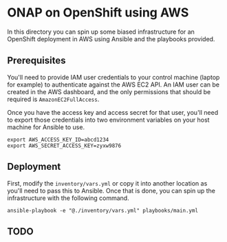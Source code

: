 # ONAP on OpenShift using AWS

In this directory you can spin up some biased infrastructure for an OpenShift
deployment in AWS using Ansible and the playbooks provided.

## Prerequisites

You'll need to provide IAM user credentials to your control machine (laptop for
example) to authenticate against the AWS EC2 API. An IAM user can be created in
the AWS dashboard, and the only permissions that should be required is
`AmazonEC2FullAccess`.

Once you have the access key and access secret for that user, you'll need to
export those credentials into two environment variables on your host machine
for Ansible to use.

    export AWS_ACCESS_KEY_ID=abcd1234
    export AWS_SECRET_ACCESS_KEY=zyxw9876

## Deployment

First, modify the `inventory/vars.yml` or copy it into another location as
you'll need to pass this to Ansible. Once that is done, you can spin up the
infrastructure with the following command.

    ansible-playbook -e "@./inventory/vars.yml" playbooks/main.yml

## TODO

<More to follow>
